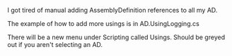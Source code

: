 I got tired of manual adding AssemblyDefinition references to all my AD. 

The example of how to add more usings is in AD.UsingLogging.cs

There will be a new menu under Scripting called Usings. Should be greyed out if you aren't selecting an AD.
